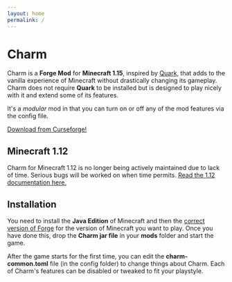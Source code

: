 ```yaml
---
layout: home
permalink: /
---
```


# Charm
Charm is a **Forge Mod** for **Minecraft 1.15**, inspired by [Quark](https://quark.vazkii.us/), that adds to the vanilla experience of Minecraft without drastically changing its gameplay.  Charm does not require **Quark** to be installed but is designed to play nicely with it and extend some of its features.

It's a *modular* mod in that you can turn on or off any of the mod features via the config file.

<div class="download">
    <a href="https://www.curseforge.com/minecraft/mc-mods/charm" class="btn btn-github">Download from Curseforge!</a>
</div>


## Minecraft 1.12
Charm for Minecraft 1.12 is no longer being actively maintained due to lack of time.  Serious bugs will be worked on when time permits.  [Read the 1.12 documentation here.]({{site.baseurl}}/features-1.12/index)


## Installation
You need to install the **Java Edition** of Minecraft and then the [correct version of Forge](https://files.minecraftforge.net/) for the version of Minecraft you want to play.  Once you have done this, drop the **Charm jar file** in your **mods** folder and start the game.

After the game starts for the first time, you can edit the **charm-common.toml** file (in the config folder) to change things about Charm.  Each of Charm's features can be disabled or tweaked to fit your playstyle.
